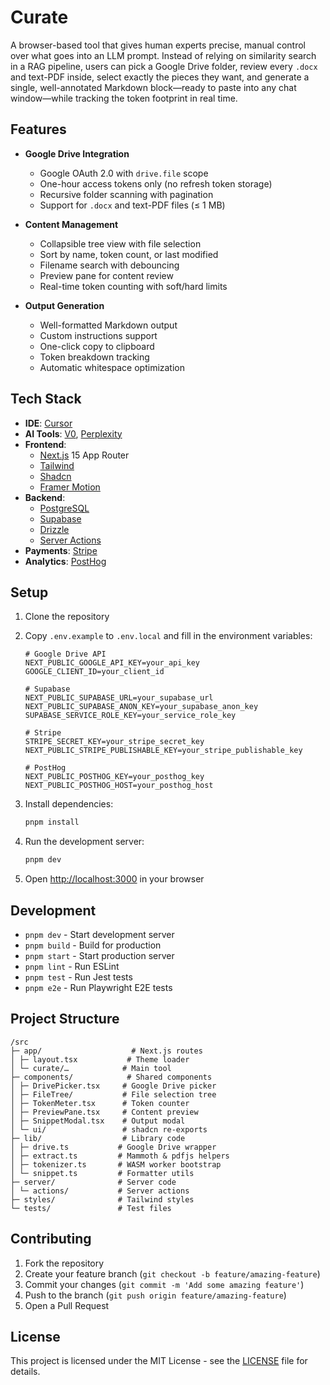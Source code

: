# Curate

A browser-based tool that gives human experts precise, manual control over what goes into an LLM prompt. Instead of relying on similarity search in a RAG pipeline, users can pick a Google Drive folder, review every `.docx` and text-PDF inside, select exactly the pieces they want, and generate a single, well-annotated Markdown block—ready to paste into any chat window—while tracking the token footprint in real time.

## Features

- **Google Drive Integration**
  - Google OAuth 2.0 with `drive.file` scope
  - One-hour access tokens only (no refresh token storage)
  - Recursive folder scanning with pagination
  - Support for `.docx` and text-PDF files (≤ 1 MB)

- **Content Management**
  - Collapsible tree view with file selection
  - Sort by name, token count, or last modified
  - Filename search with debouncing
  - Preview pane for content review
  - Real-time token counting with soft/hard limits

- **Output Generation**
  - Well-formatted Markdown output
  - Custom instructions support
  - One-click copy to clipboard
  - Token breakdown tracking
  - Automatic whitespace optimization

## Tech Stack

- **IDE**: [Cursor](https://www.cursor.com/)
- **AI Tools**: [V0](https://v0.dev/), [Perplexity](https://www.perplexity.com/)
- **Frontend**: 
  - [Next.js](https://nextjs.org/docs) 15 App Router
  - [Tailwind](https://tailwindcss.com/docs/guides/nextjs)
  - [Shadcn](https://ui.shadcn.com/docs/installation)
  - [Framer Motion](https://www.framer.com/motion/introduction/)
- **Backend**: 
  - [PostgreSQL](https://www.postgresql.org/about/)
  - [Supabase](https://supabase.com/)
  - [Drizzle](https://orm.drizzle.team/docs/get-started-postgresql)
  - [Server Actions](https://nextjs.org/docs/app/building-your-application/data-fetching/server-actions-and-mutations)
- **Payments**: [Stripe](https://stripe.com/)
- **Analytics**: [PostHog](https://posthog.com/)

## Setup

1. Clone the repository
2. Copy `.env.example` to `.env.local` and fill in the environment variables:
   ```
   # Google Drive API
   NEXT_PUBLIC_GOOGLE_API_KEY=your_api_key
   GOOGLE_CLIENT_ID=your_client_id
   
   # Supabase
   NEXT_PUBLIC_SUPABASE_URL=your_supabase_url
   NEXT_PUBLIC_SUPABASE_ANON_KEY=your_supabase_anon_key
   SUPABASE_SERVICE_ROLE_KEY=your_service_role_key
   
   # Stripe
   STRIPE_SECRET_KEY=your_stripe_secret_key
   NEXT_PUBLIC_STRIPE_PUBLISHABLE_KEY=your_stripe_publishable_key
   
   # PostHog
   NEXT_PUBLIC_POSTHOG_KEY=your_posthog_key
   NEXT_PUBLIC_POSTHOG_HOST=your_posthog_host
   ```

3. Install dependencies:
   ```bash
   pnpm install
   ```

4. Run the development server:
   ```bash
   pnpm dev
   ```

5. Open [http://localhost:3000](http://localhost:3000) in your browser

## Development

- `pnpm dev` - Start development server
- `pnpm build` - Build for production
- `pnpm start` - Start production server
- `pnpm lint` - Run ESLint
- `pnpm test` - Run Jest tests
- `pnpm e2e` - Run Playwright E2E tests

## Project Structure

```
/src
├─ app/                    # Next.js routes
│ ├─ layout.tsx           # Theme loader
│ └─ curate/…            # Main tool
├─ components/            # Shared components
│ ├─ DrivePicker.tsx     # Google Drive picker
│ ├─ FileTree/           # File selection tree
│ ├─ TokenMeter.tsx      # Token counter
│ ├─ PreviewPane.tsx     # Content preview
│ ├─ SnippetModal.tsx    # Output modal
│ └─ ui/                 # shadcn re-exports
├─ lib/                  # Library code
│ ├─ drive.ts           # Google Drive wrapper
│ ├─ extract.ts         # Mammoth & pdfjs helpers
│ ├─ tokenizer.ts       # WASM worker bootstrap
│ └─ snippet.ts         # Formatter utils
├─ server/              # Server code
│ └─ actions/           # Server actions
├─ styles/              # Tailwind styles
└─ tests/               # Test files
```

## Contributing

1. Fork the repository
2. Create your feature branch (`git checkout -b feature/amazing-feature`)
3. Commit your changes (`git commit -m 'Add some amazing feature'`)
4. Push to the branch (`git push origin feature/amazing-feature`)
5. Open a Pull Request

## License

This project is licensed under the MIT License - see the [LICENSE](LICENSE) file for details.
